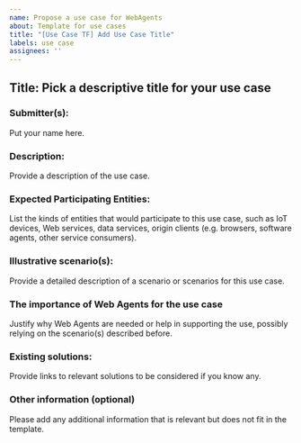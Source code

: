 ```yaml
---
name: Propose a use case for WebAgents
about: Template for use cases
title: "[Use Case TF] Add Use Case Title"
labels: use case
assignees: ''
---
```


## Title: Pick a descriptive title for your use case

### Submitter(s): 

Put your name here.

### Description:

Provide a description of the use case.

### Expected Participating Entities:

List the kinds of entities that would participate to this use case, such as IoT devices, Web services, data services, origin clients (e.g. browsers, software agents, other service consumers).

### Illustrative scenario(s):

Provide a detailed description of a scenario or scenarios for this use case.

### The importance of Web Agents for the use case

Justify why Web Agents are needed or help in supporting the use, possibly relying on the scenario(s) described before.

### Existing solutions:

Provide links to relevant solutions to be considered if you know any.

### Other information (optional)

Please add any additional information that is relevant but does not fit in the template.
